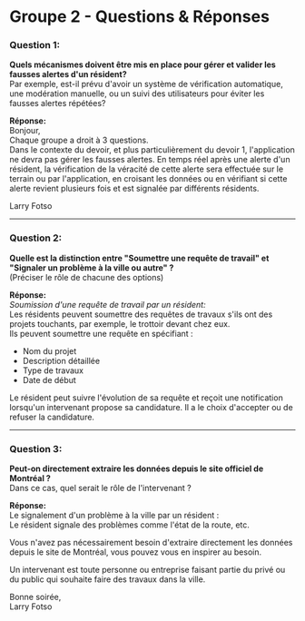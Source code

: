 # Groupe 2 - Questions & Réponses

### Question 1: 
**Quels mécanismes doivent être mis en place pour gérer et valider les fausses alertes d'un résident?**  
Par exemple, est-il prévu d'avoir un système de vérification automatique, une modération manuelle, ou un suivi des utilisateurs pour éviter les fausses alertes répétées?

**Réponse:**  
Bonjour,  
Chaque groupe a droit à 3 questions.  
Dans le contexte du devoir, et plus particulièrement du devoir 1, l'application ne devra pas gérer les fausses alertes. En temps réel après une alerte d'un résident, la vérification de la véracité de cette alerte sera effectuée sur le terrain ou par l'application, en croisant les données ou en vérifiant si cette alerte revient plusieurs fois et est signalée par différents résidents.

Larry Fotso

---

### Question 2: 
**Quelle est la distinction entre "Soumettre une requête de travail" et "Signaler un problème à la ville ou autre" ?**  
(Préciser le rôle de chacune des options)

**Réponse:**  
*Soumission d'une requête de travail par un résident:*  
Les résidents peuvent soumettre des requêtes de travaux s'ils ont des projets touchants, par exemple, le trottoir devant chez eux.  
Ils peuvent soumettre une requête en spécifiant :
- Nom du projet
- Description détaillée
- Type de travaux
- Date de début

Le résident peut suivre l'évolution de sa requête et reçoit une notification lorsqu'un intervenant propose sa candidature. Il a le choix d'accepter ou de refuser la candidature.

---

### Question 3: 
**Peut-on directement extraire les données depuis le site officiel de Montréal ?**  
Dans ce cas, quel serait le rôle de l'intervenant ?

**Réponse:**  
Le signalement d'un problème à la ville par un résident :  
Le résident signale des problèmes comme l'état de la route, etc.  

Vous n'avez pas nécessairement besoin d'extraire directement les données depuis le site de Montréal, vous pouvez vous en inspirer au besoin.

Un intervenant est toute personne ou entreprise faisant partie du privé ou du public qui souhaite faire des travaux dans la ville.

Bonne soirée,  
Larry Fotso
